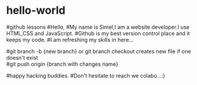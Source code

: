 # hello-world
#github lessons
#Hello,
#My name is Simel,I am a website developer.I use HTML,CSS and JavaScript.
#Github is my best version control place and it keeps my code.
#I am refreshing my skills in here...

#git branch -b {new branch} or git branch checkout creates new file if one doesn't exist\
#git push origin {branch with changes name}

#happy hacking buddies.
#Don't hesitate to reach we colabo...:)

